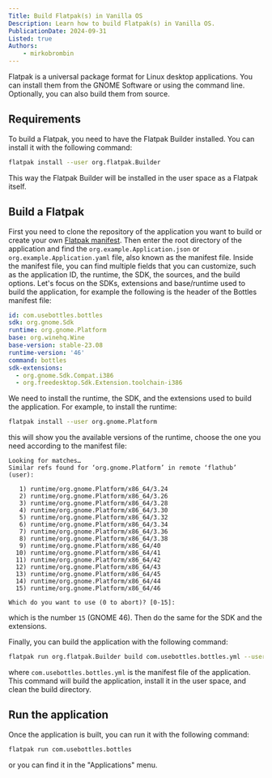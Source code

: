 ```yaml
---
Title: Build Flatpak(s) in Vanilla OS
Description: Learn how to build Flatpak(s) in Vanilla OS.
PublicationDate: 2024-09-31
Listed: true
Authors:
    - mirkobrombin
---
```


Flatpak is a universal package format for Linux desktop applications. You can install them from the GNOME Software or using the command line. Optionally, you can also build them from source.

## Requirements

To build a Flatpak, you need to have the Flatpak Builder installed. You can install it with the following command:

```bash
flatpak install --user org.flatpak.Builder
```

This way the Flatpak Builder will be installed in the user space as a Flatpak itself.

## Build a Flatpak

First you need to clone the repository of the application you want to build or create your own [Flatpak manifest](https://docs.flatpak.org/en/latest/manifests.html). Then enter the root directory of the application and find the `org.example.Application.json` or `org.example.Application.yaml` file, also known as the manifest file. Inside the manifest file, you can find multiple fields that you can customize, such as the application ID, the runtime, the SDK, the sources, and the build options. Let's focus on the SDKs, extensions and base/runtime used to build the application, for example the following is the header of the Bottles manifest file:

```yaml
id: com.usebottles.bottles
sdk: org.gnome.Sdk
runtime: org.gnome.Platform
base: org.winehq.Wine
base-version: stable-23.08
runtime-version: '46'
command: bottles
sdk-extensions:
  - org.gnome.Sdk.Compat.i386
  - org.freedesktop.Sdk.Extension.toolchain-i386
```

We need to install the runtime, the SDK, and the extensions used to build the application. For example, to install the runtime:

```bash
flatpak install --user org.gnome.Platform
```

this will show you the available versions of the runtime, choose the one you need according to the manifest file:

```
Looking for matches…
Similar refs found for ‘org.gnome.Platform’ in remote ‘flathub’ (user):

   1) runtime/org.gnome.Platform/x86_64/3.24
   2) runtime/org.gnome.Platform/x86_64/3.26
   3) runtime/org.gnome.Platform/x86_64/3.28
   4) runtime/org.gnome.Platform/x86_64/3.30
   5) runtime/org.gnome.Platform/x86_64/3.32
   6) runtime/org.gnome.Platform/x86_64/3.34
   7) runtime/org.gnome.Platform/x86_64/3.36
   8) runtime/org.gnome.Platform/x86_64/3.38
   9) runtime/org.gnome.Platform/x86_64/40
  10) runtime/org.gnome.Platform/x86_64/41
  11) runtime/org.gnome.Platform/x86_64/42
  12) runtime/org.gnome.Platform/x86_64/43
  13) runtime/org.gnome.Platform/x86_64/45
  14) runtime/org.gnome.Platform/x86_64/44
  15) runtime/org.gnome.Platform/x86_64/46

Which do you want to use (0 to abort)? [0-15]:
```

which is the number `15` (GNOME 46). Then do the same for the SDK and the extensions.

Finally, you can build the application with the following command:

```bash
flatpak run org.flatpak.Builder build com.usebottles.bottles.yml --user --install --force-clean
```

where `com.usebottles.bottles.yml` is the manifest file of the application. This command will build the application, install it in the user space, and clean the build directory.

## Run the application

Once the application is built, you can run it with the following command:

```bash
flatpak run com.usebottles.bottles
```

or you can find it in the "Applications" menu.
